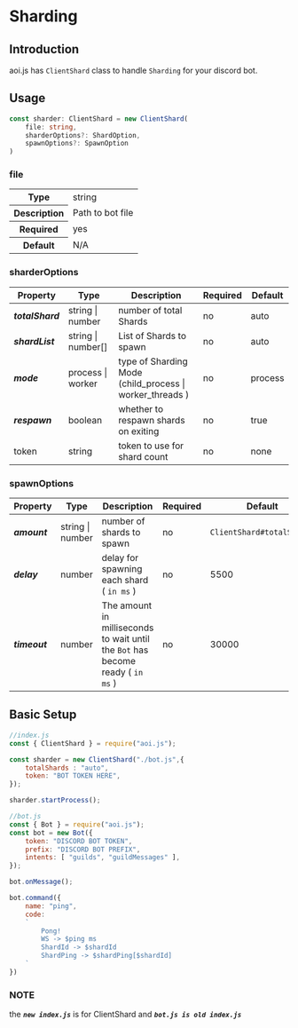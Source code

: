 # Sharding

## Introduction

aoi.js has `ClientShard` class to handle `Sharding` for your discord bot.

## Usage

```ts
const sharder: ClientShard = new ClientShard(
    file: string,
    sharderOptions?: ShardOption,
    spawnOptions?: SpawnOption
)
```

### file

<table>
  <tr>
    <th>Type</th>
    <td>string</td>
  </tr>
  <tr>
    <th>Description</th>
    <td>Path to bot file</td>
  </tr>
    <tr>
    <th>Required</th>
    <td>yes</td>
  </tr>
  <tr>
    <th>Default</th>
    <td>N/A</td>
  </tr>
</table>

### sharderOptions

|Property|Type|Description|Required|Default|
|--------|----|-----------|--------|-------|
| ***totalShard*** | string \| number | number of total Shards | no | auto |
| ***shardList*** | string \| number[] | List of Shards to spawn | no | auto |
| ***mode*** | process \| worker | type of Sharding Mode (child_process \| worker_threads ) | no | process |
| ***respawn*** | boolean | whether to respawn shards on exiting | no | true |
| token | string | token to use for shard count | no | none |

### spawnOptions

|Property|Type|Description|Required|Default|
|--------|----|-----------|--------|-------|
| ***amount*** | string \| number | number of shards to spawn | no | `ClientShard#totalShards` |
| ***delay*** | number | delay for spawning each shard ( `in ms` ) | no | 5500 |
| ***timeout*** | number | The amount in milliseconds to wait until the `Bot` has become ready ( `in ms` ) | no | 30000 |

## Basic Setup

```js
//index.js
const { ClientShard } = require("aoi.js");

const sharder = new ClientShard("./bot.js",{
    totalShards : "auto",
    token: "BOT TOKEN HERE",
});

sharder.startProcess();
```

```js
//bot.js
const { Bot } = require("aoi.js");
const bot = new Bot({
    token: "DISCORD BOT TOKEN",
    prefix: "DISCORD BOT PREFIX",
    intents: [ "guilds", "guildMessages" ],
});

bot.onMessage();

bot.command({
    name: "ping",
    code:
    `
        Pong!
        WS -> $ping ms
        ShardId -> $shardId
        ShardPing -> $shardPing[$shardId]
    `
})
```

### NOTE
the ***`new index.js`*** is for ClientShard and ***`bot.js is old index.js`***

